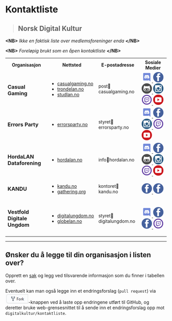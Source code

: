 # Kontaktliste

> ## Norsk Digital Kultur

**\<NB\>** _Ikke en faktisk liste over medlemsforeninger enda_ **\<\/NB\>**

**\<NB\>** _Foreløpig brukt som en åpen kontaktliste_ **\<\/NB\>**

<table>
  <tr>
    <th>Organisasjon</th>
    <th>Nettsted</th>
    <th>E-postadresse</th>
    <th>Sosiale Medier</th>
  </tr>

  <tr>
    <td><h3>Casual Gaming</h3></td>
    <td>
      <ul>
        <li><a href="https://casualgaming.no" target="_blank">casualgaming.no</a></li>
        <li><a href="https://trondelan.no" target="_blank">trondelan.no</a></li>
        <li><a href="https://studlan.no" target="_blank">studlan.no</a></li>
      </ul>
    </td>
    <td>post📧casualgaming.no</td>
    <td>
      <a href="https://link.casualgaming.no/discord" target="_blank">
        <img src="./ikoner/discord.svg" width="32" height="32"/>
      </a>
      <a href="https://www.facebook.com/CasualGamingTrondheim/" target="_blank">
        <img src="./ikoner/facebook.svg" width="32" height="32"/>
      </a>
      <a href="https://github.com/casualgaming/" target="_blank">
        <img src="./ikoner/github.svg" width="32" height="32"/>
      </a>
      <a href="https://www.instagram.com/casualgamingno/" target="_blank">
        <img src="./ikoner/instagram.svg" width="32" height="32"/>
      </a>
      <a href="https://www.twitch.tv/CasualGamingNorway" target="_blank">
        <img src="./ikoner/twitchtv.svg" width="32" height="32"/>
      </a>
      <a href="https://www.youtube.com/user/studlanNTNU/" target="_blank">
        <img src="./ikoner/youtube.svg" width="32" height="32"/>
      </a>
    </td>
  </tr>

  <tr>
    <td><h3>Errors Party<h3></td>
    <td>
      <ul>
        <li><a href="https://errorsparty.no" target="_blank">errorsparty.no</a></li>
      </ul>
    </td>
    <td>styret📧errorsparty.no</td>
    <td>
      <a href="https://errorsparty.no/discord" target="_blank">
        <img src="./ikoner/discord.svg" width="32" height="32"/>
      </a>
      <a href="https://www.facebook.com/ErrorsParty/" target="_blank">
        <img src="./ikoner/facebook.svg" width="32" height="32"/>
      </a>
      <a href="https://www.instagram.com/errorsparty/" target="_blank">
        <img src="./ikoner/instagram.svg" width="32" height="32"/>
      </a>
      <a href="https://www.twitch.tv/errorsparty" target="_blank">
        <img src="./ikoner/twitchtv.svg" width="32" height="32"/>
      </a>
      <a href="https://www.youtube.com/user/ErrorsParty">
        <img src="./ikoner/youtube.svg" width="32" height="32"/>
      </a>
    </td>
  </tr>

  <tr>
    <td><h3>HordaLAN Dataforening<h3></td>
    <td>
      <ul>
        <li><a href="https://hordalan.no" target="_blank">hordalan.no</a></li>
      </ul>
    </td>
    <td>info📧hordalan.no</td>
    <td>
      <a href="https://discord.hordalan.no" target="_blank">
        <img src="./ikoner/discord.svg" width="32" height="32"/>
      </a>
      <a href="https://facebook.com/hordalan.no" target="_blank">
        <img src="./ikoner/facebook.svg" width="32" height="32"/>
      </a>
      <a href="https://github.com/HordaLAN" target="_blank">
        <img src="./ikoner/github.svg" width="32" height="32"/>
      </a>
      <a href="https://instagram.com/HordaLAN/" target="_blank">
        <img src="./ikoner/instagram.svg" width="32" height="32"/>
      </a>
      <a href="https://www.twitch.tv/hordalan" target="_blank">
        <img src="./ikoner/twitchtv.svg" width="32" height="32"/>
      </a>
      <a href="https://www.youtube.com/user/HordaLANofficial" target="_blank">
        <img src="./ikoner/youtube.svg" width="32" height="32"/>
      </a>
    </td>
  </tr>

  <tr>
    <td><h3>KANDU<h3></td>
    <td>
      <ul>
        <li><a href="https://www.kandu.no" target="_blank">kandu.no</a></li>
        <li><a href="https://www.gathering.org/" target="_blank">gathering.org</a></li>
      </ul>
    </td>
    <td>kontoret📧kandu.no</td>
    <td>
      <a href="https://www.facebook.com/dataungdom/" target="_blank">
        <img src="./ikoner/facebook.svg" width="32" height="32"/>
      </a>
      <a href="https://www.facebook.com/gatheringorg" target="_blank">
        <img src="./ikoner/facebook.svg" width="32" height="32"/>
      </a>
    </td>
  </tr>

  <tr>
    <td><h3>Vestfold Digitale Ungdom<h3></td>
    <td>
      <ul>
        <li><a href="https://www.digitalungdom.no" target="_blank">digitalungdom.no</a></li>
        <li><a href="https://www.globelan.no" target="_blank">globelan.no</a></li>
      </ul>
    </td>
    <td>styret📧digitalungdom.no</td>
    <td>
      <a href="https://discord.gg/sHuEG7w" target="_blank">
        <img src="./ikoner/discord.svg" width="32" height="32"/>
      </a>
      <a href="https://www.facebook.com/VestfoldDigitaleUngdom/" target="_blank">
        <img src="./ikoner/facebook.svg" width="32" height="32"/>
      </a>
      <a href="https://www.facebook.com/GlobeLAN/" target="_blank">
        <img src="./ikoner/facebook.svg" width="32" height="32"/>
      </a>
      <a href="https://www.twitch.tv/digitalungdom" target="_blank">
        <img src="./ikoner/twitchtv.svg" width="32" height="32"/>
      </a>
    </td>
  </tr>

</table>

<!--
  <tr>
    <td><h3>ORGANISASJON<h3></td>
    <td>
      <ul>
        <li><a href="URL" target="_blank">NETTSIDE</a></li>
      </ul>
    </td>
    <td>EMAIL📧DOMENE</td>
    <td>
      <a href="DISCORD_URL" target="_blank">
        <img src="./ikoner/discord.svg" width="32" height="32"/>
      </a>
      <a href="FACEBOOK_URL" target="_blank">
        <img src="./ikoner/facebook.svg" width="32" height="32"/>
      </a>
      <a href="GITHUB_URL" target="_blank">
        <img src="./ikoner/github.svg" width="32" height="32"/>
      </a>
      <a href="INSTAGRAM_URL" target="_blank">
        <img src="./ikoner/instagram.svg" width="32" height="32"/>
      </a>
      <a href="TWITCH_URL" target="_blank">
        <img src="./ikoner/twitchtv.svg" width="32" height="32"/>
      </a>
      <a href="TWITTER_URL" target="_blank">
        <img src="./ikoner/twitter.svg" width="32" height="32"/>
      </a>
      <a href="YOUTUBE_URL" target="_blank">
        <img src="./ikoner/youtube.svg" width="32" height="32"/>
      </a>
    </td>
  </tr>
-->

---

## Ønsker du å legge til din organisasjon i listen over?

Opprett en [sak](https://github.com/digitalkultur/kontaktliste/issues/new) og legg ved tilsvarende informasjon som du finner i tabellen over.

Eventuelt kan man også legge inn et endringsforslag (`pull request`) via <img src="./ikoner/fork.png" />-knappen ved å laste opp endringene utført til GitHub, og deretter bruke web-grensesnittet til å sende inn et endringsforslag opp mot `digitalkultur/kontaktliste`.
